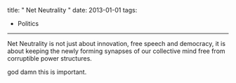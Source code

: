 title: " Net Neutrality "
date: 2013-01-01
tags:
- Politics
---


Net Neutrality is not just about innovation, free speech and democracy, it is about keeping the newly forming synapses of our collective mind free from corruptible power structures.

god damn this is important.


